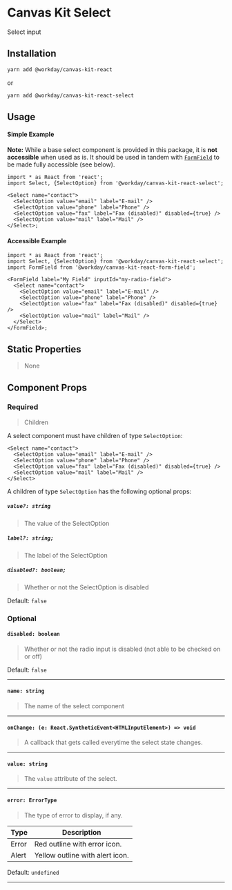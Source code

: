 # Canvas Kit Select

Select input

## Installation

```sh
yarn add @workday/canvas-kit-react
```

or

```sh
yarn add @workday/canvas-kit-react-select
```

## Usage

#### Simple Example

**Note:** While a base select component is provided in this package, it is **not accessible** when
used as is. It should be used in tandem with [`FormField`](../canvas-kit-react-form-field/README.md)
to be made fully accessible (see below).

```tsx
import * as React from 'react';
import Select, {SelectOption} from '@workday/canvas-kit-react-select';

<Select name="contact">
  <SelectOption value="email" label="E-mail" />
  <SelectOption value="phone" label="Phone" />
  <SelectOption value="fax" label="Fax (disabled)" disabled={true} />
  <SelectOption value="mail" label="Mail" />
</Select>;
```

#### Accessible Example

```tsx
import * as React from 'react';
import Select, {SelectOption} from '@workday/canvas-kit-react-select';
import FormField from '@workday/canvas-kit-react-form-field';

<FormField label="My Field" inputId="my-radio-field">
  <Select name="contact">
    <SelectOption value="email" label="E-mail" />
    <SelectOption value="phone" label="Phone" />
    <SelectOption value="fax" label="Fax (disabled)" disabled={true} />
    <SelectOption value="mail" label="Mail" />
  </Select>
</FormField>;
```

## Static Properties

> None

## Component Props

### Required

> Children

A select component must have children of type `SelectOption`:

```tsx
<Select name="contact">
  <SelectOption value="email" label="E-mail" />
  <SelectOption value="phone" label="Phone" />
  <SelectOption value="fax" label="Fax (disabled)" disabled={true} />
  <SelectOption value="mail" label="Mail" />
</Select>
```

A children of type `SelectOption` has the following optional props:

##### `value?: string`

> The value of the SelectOption

##### `label?: string;`

> The label of the SelectOption

##### `disabled?: boolean;`

> Whether or not the SelectOption is disabled

Default: `false`

### Optional

#### `disabled: boolean`

> Whether or not the radio input is disabled (not able to be checked on or off)

Default: `false`

---

#### `name: string`

> The name of the select component

---

#### `onChange: (e: React.SyntheticEvent<HTMLInputElement>) => void`

> A callback that gets called everytime the select state changes.

---

#### `value: string`

> The `value` attribute of the select.

---

#### `error: ErrorType`

> The type of error to display, if any.

| Type  | Description                     |
| ----- | ------------------------------- |
| Error | Red outline with error icon.    |
| Alert | Yellow outline with alert icon. |

Default: `undefined`

---
